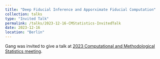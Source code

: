 ```yaml
---
title: "Deep Fiducial Inference and Apporximate Fiducial Computation"
collection: talks
type: "Invited Talk"
permalink: /talks/2023-12-16-CMStatistics-InvitedTalk
date: 2023-12-16
location: "Berlin"
---
```

Gang was invited to give a talk at [2023 Computational and Methodological Statistics meeting](http://www.cmstatistics.org/RegistrationsV2/CMStatistics2023/viewSubmission.php?in=1000&token=6p6q10n43prp32p39rs490ornon0o127). 